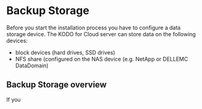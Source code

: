 # Backup Storage

Before you start the installation process you have to configure a data storage device. The KODO for Cloud server can store data on the following devices:

* block devices \(hard drives, SSD drives\)
* NFS share \(configured on the NAS device \(e.g. NetApp or DELLEMC  DataDomain\)

## Backup Storage overview

If you 





